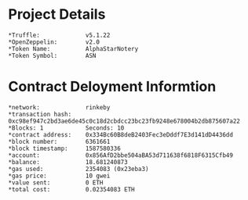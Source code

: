 # Project Details
    *Truffle:             v5.1.22
    *OpenZeppelin:        v2.0
    *Token Name:          AlphaStarNotery
    *Token Symbol:        ASN

# Contract Deloyment Informtion
    *network:             rinkeby
    *transaction hash:    0xc98ef947c2bd3ae6de45c0c18d2cbdcc23bc23fb9248e678004b2db875607a22
    *Blocks: 1            Seconds: 10
    *contract address:    0x334Bc60B8deB2403Fec3eDddf7E3d141dD4436dd
    *block number:        6361661
    *block timestamp:     1587580336
    *account:             0x856AfD2bbe504aBA53d711638f6818F6315Cfb49
    *balance:             18.681240873
    *gas used:            2354083 (0x23eba3)
    *gas price:           10 gwei
    *value sent:          0 ETH
    *total cost:          0.02354083 ETH